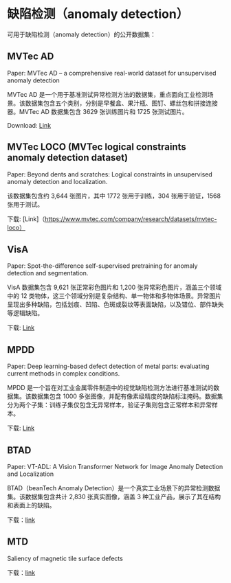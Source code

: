 # 缺陷检测（anomaly detection）

可用于缺陷检测（anomaly detection）的公开数据集：

## MVTec AD 

Paper: MVTec AD – a comprehensive real-world dataset for unsupervised anomaly detection

MVTec AD 是一个用于基准测试异常检测方法的数据集，重点面向工业检测场景。该数据集包含五个类别，分别是早餐盒、果汁瓶、图钉、螺丝包和拼接连接器。MVTec AD 数据集包含 3629 张训练图片和 1725 张测试图片。

Download: [Link](https://www.mvtec.com/company/research/datasets/mvtec-ad)

## MVTec LOCO (MVTec logical constraints anomaly detection dataset)

Paper: Beyond dents and scratches: Logical constraints in unsupervised anomaly detection and localization.

该数据集包含约 3,644 张图片，其中 1772 张用于训练，304 张用于验证，1568 张用于测试。

下载: [Link]（https://www.mvtec.com/company/research/datasets/mvtec-loco）

## VisA 

Paper: Spot-the-difference self-supervised pretraining for anomaly detection and segmentation.

VisA 数据集包含 9,621 张正常彩色图片和 1,200 张异常彩色图片，涵盖三个领域中的 12 类物体，这三个领域分别是复杂结构、单一物体和多物体场景。异常图片呈现出多种缺陷，包括划痕、凹陷、色斑或裂纹等表面缺陷，以及错位、部件缺失等逻辑缺陷。

下载: [Link](https://github.com/amazon-science/spot-diff?tab=readme-ov-file#data-download)

## MPDD 

Paper: Deep learning-based defect detection of metal parts: evaluating current methods in complex conditions.

MPDD 是一个旨在对工业金属零件制造中的视觉缺陷检测方法进行基准测试的数据集。该数据集包含 1000 多张图像，并配有像素级精度的缺陷标注掩码。数据集分为两个子集：训练子集仅包含无异常样本，验证子集则包含正常样本和异常样本。

下载: [Link](https://vutbr-my.sharepoint.com/personal/xjezek16_vutbr_cz/_layouts/15/onedrive.aspx?id=%2Fpersonal%2Fxjezek16%5Fvutbr%5Fcz%2FDocuments%2FMPDD&ga=1)

## BTAD

Paper: VT-ADL: A Vision Transformer Network for Image Anomaly Detection and Localization

BTAD（beanTech Anomaly Detection）是一个真实工业场景下的异常检测数据集。该数据集包含共计 2,830 张真实图像，涵盖 3 种工业产品，展示了其在结构和表面上的缺陷。

下载：[link](http://avires.dimi.uniud.it/papers/btad/btad.zip)

## MTD

Saliency of magnetic tile surface defects

下载：[link](https://github.com/abin24/Magnetic-tile-defect-datasets./tree/master)

